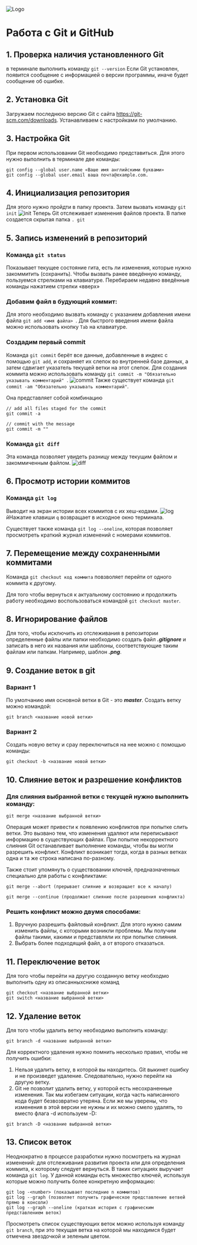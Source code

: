 ![Logo](gitcommandslinuxguru.png)
# Работа с Git и GitHub

## 1. Проверка наличия установленного Git
в терминале выполнить команду `git --version`
Если Git установлен, появится сообщение с информацией о версии программы, иначе будет сообщение об ошибке.

## 2. Установка Git
Загружаем последнюю версию Git с сайта https://git-scm.com/downloads.
Устанавливаем с настройками по умолчанию.

## 3. Настройка Git
При первом использовании Git необходимо представиться. Для этого нужно выполнить в терминале две команды:
```
git config --global user.name «Ваше имя английскими буквами»
git config --global user.email ваша почта@example.com.
```

## 4. Инициализация репозитория 
Для этого нужно пройдти в папку проекта. Затем вызвать команду `git init`
![init](git_init.png)
Теперь Git отслеживает изменения файлов проекта. В папке создается скрытая папка  `. git`

## 5. Запись изменений в репозиторий

### Команда `git status`
Показывает текущее состояние гита, есть ли изменения, которые нyжно закоммитить (сохранить). Чтобы вызвать ранее введённую команду, пользуемся стрелками на клавиатуре. Перебираем недавно введённые команды нажатием стрелки «вверх»

### Добавим файл в будующий коммит:
Для этого необходимо вызвать команду с указанием добавления имени файла `git add <имя файла> `. Для быстрого введения имени файла можно использовать кнопку `Tab` на клавиатуре.
### Создадим первый commit
Команда `git commit` берёт все данные, добавленные в индекс с помощью `git add`, и сохраняет их слепок во внутренней базе данных, а затем сдвигает указатель текущей ветки на этот слепок. Для создания коммита можно использовать команду `git commit -m "Обязательно указывать комментарий" `.
![commit](git_commit.png)
Также существует команда `git commit -am "Обязательно указывать комментарий"`.

Она представляет собой комбинацию
```
// add all files staged for the commit
git commit -a   

// commit with the message
git commit -m ""
```
### Команда `git diff`
Эта команда позволяет  увидеть разницу между текущим файлом и закоммиченным файлом.
![diff](git_diff.png)
## 6. Просмотр истории коммитов
### Команда `git log`
Выводит на экран истории всех коммитов с их хеш-кодами.
![log](git_log.png)
йНажатие клавиши `q` возвращает в исходное окно терминала.

Существует также команда `git log --oneline`, которая позволяет просмотреть краткий журнал изменений с номерами коммитов.

## 7. Перемещение между сохраненными коммитами
 Команда `git checkout код коммита` повзволяет перейти от одного коммита к другому.
 
 Для того чтобы вернуться к актуальному состоянию и продолжить работу необходимо воспользоваться командой `git checkout master`.
 
 ## 8. Игнорирование файлов
 Для того, чтобы исключить из отслеживания в репозитории определенные файлы или папки необходимо создать файл ***.gitignore*** и записать в него их названия или шаблоны, соответствующие таким файлам или папкам. Например, шаблон ***.png***.

 ## 9. Создание веток в git
### Вариант 1
По умолчанию имя основной ветки в Git - это ***master***.
Создать ветку можно командой:
```
git branch <название новой ветки>
```
### Вариант 2
Создать новую ветку и срау переключиться на нее можно с помощью команды:
```
git checkout -b <название новой ветки>
```
 
## 10. Слияние веток и разрешение конфликтов

### Для слияния выбранной ветки с текущей нужно выполнить команду:
```
git merge <название выбранной ветки> 
```
Операция может привести к появлению конфликтов при попытке слить ветки. Это вызвано тем, что изменения удаляют или переписывают информацию в существующих файлах. При попытке некорректного слияния Git останавливает выполнение команды, чтобы вы могли разрешить конфликт. Конфликт возникает тогда, когда в разных ветках одна и та же строка написана по-разному.

Также стоит упомянуть о существовании ключей, предназначенных специально для работы с конфликтами:
```
git merge --abort (прерывает слияние и возвращает все к началу)

git merge --continue (продолжает слияние после разрешения конфликта)
```
### Решить конфликт можно двумя способами:

1. Вручную разрешить файловый конфликт. Для этого нужно самим изменить файлы, с которыми возникли проблемы. Мы получим файлы такими, какими и представляли их при попытке слияния.
2. Выбрать более подходящий файл, а от второго отказаться.

## 11. Переключение веток
Для того чтобы перейти на другую созданную ветку необходмо выполнить одну из описанныхсниже команд 
```
git checkout <название выбранной ветки>
git switch <название выбранной ветки>
```
## 12. Удаление веток
Для того чтобы удалить ветку необходимо выполнить команду:
```
git branch -d <название выбранной ветки>
```
Для корректного удаления нужно помнить несколько правил, чтобы не получить ошибки:
1. Нельзя удалить ветку, в которой вы находитесь. Git выкинет ошибку и не произведет удаление. Следовательно, нужно перейти на другую ветку.
2. Git не позволит удалить ветку, у которой есть несохраненные изменения. Так мы избегаем ситуации, когда часть написанного кода будет безвозвратно утеряна. Если же мы уверены, что изменения в этой версии не нужны и их можно смело удалять, то вместо флага -d используем -D:
```
git branch -D <название выбранной ветки>
```
## 13. Список веток
Неоднократно в процессе разработки нужно посмотреть на журнал изменений: для отслеживания развития проекта или для определения коммита, к которому следует вернуться. В таких ситуациях выручает команда `git log`.
У данной команды есть множество ключей, используя которые можно получить более конкретную информацию:
```
git log -<number> (показывает последние n коммитов)
git log --graph (позволяет получить графическое представление ветвей прямо в консоли)
git log --graph --oneline (краткая история с графическим представлением веток)
```
Просмотреть список существующих веток можно используя команду `git branch`, при это текущая ветка на которой мы находимся будет отмечена звездочкой и зеленым цветом.